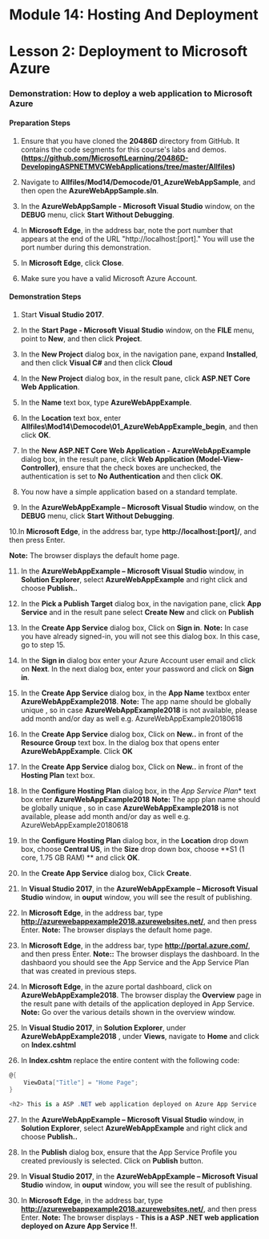 # Module 14: Hosting And Deployment

# Lesson 2: Deployment to Microsoft Azure

### Demonstration: How to deploy a web application to Microsoft Azure

#### Preparation Steps 

1. Ensure that you have cloned the **20486D** directory from GitHub. It contains the code segments for this course's labs and demos.
**(https://github.com/MicrosoftLearning/20486D-DevelopingASPNETMVCWebApplications/tree/master/Allfiles)**

2. Navigate to **Allfiles/Mod14/Democode/01_AzureWebAppSample**, and then open the **AzureWebAppSample.sln**.

3. In the **AzureWebAppSample - Microsoft Visual Studio** window, on the **DEBUG** menu, click **Start Without Debugging**.

4. In **Microsoft Edge**, in the address bar, note the port number that appears at the end of the URL "http://localhost:[port]." You will use the port number during this demonstration.

5. In **Microsoft Edge**, click **Close**.

6. Make sure you have a valid Microsoft Azure Account.

#### Demonstration Steps 

1. Start **Visual Studio 2017**.

2. In the **Start Page - Microsoft Visual Studio** window, on the **FILE** menu, point to **New**, and then click **Project**.

3. In the **New Project** dialog box, in the navigation pane, expand **Installed**, and then click **Visual C#** and then click **Cloud**

4. In the **New Project** dialog box, in the result pane, click **ASP.NET Core Web Application**.

5. In the **Name** text box, type **AzureWebAppExample**.

6. In the **Location** text box, enter **Allfiles\Mod14\Democode\01_AzureWebAppExample_begin**, and then click **OK**. 

7. In the **New ASP.NET Core Web Application - AzureWebAppExample** dialog box, in the result pane, click **Web Application (Model-View-Controller)**, ensure that the check boxes are unchecked, the authentication is set to **No Authentication** and then click **OK**.
 
8. You now have a simple application based on a standard template.

9. In the **AzureWebAppExample – Microsoft Visual Studio** window, on the **DEBUG** menu, click **Start Without Debugging**. 

10.In **Microsoft Edge**, in the address bar, type **http://localhost:[port]/**, and then press Enter.

**Note:** The browser displays the default home page. 

11.  In the **AzureWebAppExample – Microsoft Visual Studio** window, in **Solution Explorer**, select **AzureWebAppExample** and right click and choose **Publish..**

12. In the **Pick a Publish Target** dialog box, in the navigation pane, click **App Service** and in the result pane select **Create New** and click on **Publish**

13. In the **Create App Service** dialog box, Click on **Sign in**. 
**Note:** In case you have already signed-in, you will not see this dialog box. In this case, go to step 15.

14. In the **Sign in** dialog box enter your Azure Account user email and click on **Next**. In the next dialog box, enter your password and click on **Sign in**.


15. In the **Create App Service** dialog box, in the **App Name** textbox enter **AzureWebAppExample2018**.
**Note:** The app name should be globally unique , so in case **AzureWebAppExample2018** is not available, please add month and/or day as well e.g. AzureWebAppExample20180618

16. In the **Create App Service** dialog box, Click on **New..** in front of the **Resource Group** text box. In the dialog box that opens enter **AzureWebAppExample**. Click **OK**

17. In the **Create App Service** dialog box, Click on **New..** in front of the **Hosting Plan** text box. 

18. In the **Configure Hosting Plan** dialog box, in the *App Service Plan** text box enter **AzureWebAppExample2018**
**Note:** The app plan name should be globally unique , so in case **AzureWebAppExample2018** is not available, please add month and/or day as well e.g. AzureWebAppExample20180618


19. In the **Configure Hosting Plan** dialog box, in the **Location** drop down box, choose **Central US**, in the **Size** drop down box, choose **S1 (1 core, 1.75 GB RAM) ** and click **OK**.


20. In the **Create App Service** dialog box, Click **Create**.

21. In **Visual Studio 2017**, in the **AzureWebAppExample – Microsoft Visual Studio** window, in **ouput** window, you will see the result of publishing. 


22. In **Microsoft Edge**, in the address bar, type **http://azurewebappexample2018.azurewebsites.net/**, and then press Enter.
**Note:** The browser displays the default home page. 


23. In **Microsoft Edge**, in the address bar, type **http://portal.azure.com/**, and then press Enter.
**Note::** The browser displays the dashboard. In the dashbaord you should see the App Service and the App Service Plan that was created in previous steps.

24. In **Microsoft Edge**, in the azure portal dashboard, click on **AzureWebAppExample2018**.  The browser display the **Overview** page in the result pane with details of the application deployed in App Service. 
**Note:** Go over the various details shown in the overview window.

25. In **Visual Studio 2017**, in **Solution Explorer**, under **AzureWebAppExample2018** , under **Views**, navigate to **Home** and click on **Index.cshtml**

26. In **Index.cshtm** replace the entire content with the following code:
```cs
@{
    ViewData["Title"] = "Home Page";
}

<h2> This is a ASP .NET web application deployed on Azure App Service !! </h2>

```

27. In the **AzureWebAppExample – Microsoft Visual Studio** window, in **Solution Explorer**, select **AzureWebAppExample** and right click and choose **Publish..**


28. In the **Publish** dialog box, ensure that the App Service Profile you created previously is selected. Click on **Publish** button.


29.  In **Visual Studio 2017**, in the **AzureWebAppExample – Microsoft Visual Studio** window, in **ouput** window, you will see the result of publishing. 


30. In **Microsoft Edge**, in the address bar, type **http://azurewebappexample2018.azurewebsites.net/**, and then press Enter.
**Note:** The browser displays - **This is a ASP .NET web application deployed on Azure App Service !!**. 
















